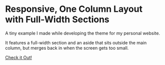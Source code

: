 # Responsive, One Column Layout with Full-Width Sections

A tiny example I made while developing the theme for my personal website.

It features a full-width section and an aside that sits outside the main
column, but merges back in when the screen gets too small.

[Check it Out!](https://pseigo.github.io/html-one-column-full-width-sections/)

